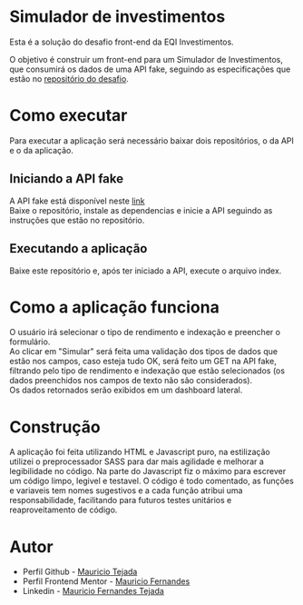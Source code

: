 # Simulador de investimentos

Esta é a solução do desafio front-end da EQI Investimentos.

O objetivo é construir um front-end para um Simulador de Investimentos, que consumirá os dados de uma API fake, seguindo as especificações que estão no [repositório do desafio](https://github.com/eqi-investimentos/desafio-frontend).

# Como executar

Para executar a aplicação será necessário baixar dois repositórios, o da API e o da aplicação.
## Iniciando a API fake
 A API fake está disponível neste [link](https://github.com/eqi-investimentos/desafio-fake-api)<br> Baixe o repositório, instale as dependencias e inicie a API seguindo as instruções que estão no repositório.

## Executando a aplicação
 Baixe este repositório e, após ter iniciado a API, execute o arquivo index.

# Como a aplicação funciona

O usuário irá selecionar o tipo de rendimento e indexação e preencher o formulário. <br>Ao clicar em "Simular" será feita uma validação dos tipos de dados que estão nos campos, caso esteja tudo OK, será feito um GET na API fake, filtrando pelo tipo de rendimento e indexação que estão selecionados (os dados preenchidos nos campos de texto não são considerados).<br>
Os dados retornados serão exibidos em um dashboard lateral.

# Construção

A aplicação foi feita utilizando HTML e Javascript puro, na estilização utilizei o preprocessador SASS para dar mais agilidade e melhorar a legibilidade no código. Na parte do Javascript fiz o máximo para escrever um código limpo, legivel e testavel. O código é todo comentado, as funções e variaveis tem nomes sugestivos e a cada função atribui uma responsabilidade, facilitando para futuros testes unitários e reaproveitamento de código.

# Autor

- Perfil Github - [Mauricio Tejada](https://github.com/mauricio-tejada)
- Perfil Frontend Mentor - [Mauricio Fernandes](https://www.frontendmentor.io/profile/mauricio-tejada)
- Linkedin - [Mauricio Fernandes Tejada](https://www.linkedin.com/in/mauricio-tfernandes/)


